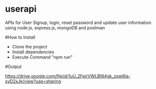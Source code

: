 # userapi
APIs for User Signup, login, reset password and update user information using node.js, express.js, mongoDB and postman

#How to Install
- Clone the project
- Install dependencies
- Execute Command "npm run" 

#Output

https://drive.google.com/file/d/1uU_2FeirVWLBf44gk_zpw6Ia-syD2xJk/view?usp=sharing
